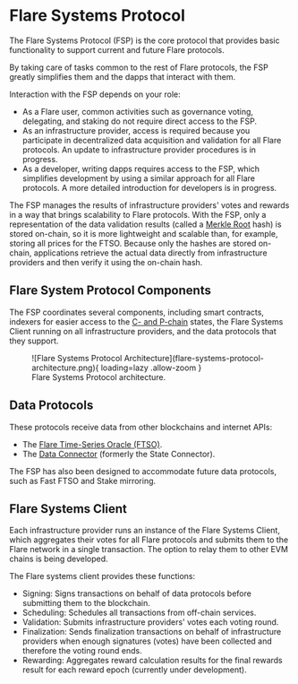 # Flare Systems Protocol

The Flare Systems Protocol (FSP) is the core protocol that provides basic functionality to support current and future Flare protocols.

By taking care of tasks common to the rest of Flare protocols, the FSP greatly simplifies them and the dapps that interact with them.

Interaction with the FSP depends on your role:

* As a Flare user, common activities such as governance voting, delegating, and staking do not require direct access to the FSP.
* As an infrastructure provider, access is required because you participate in decentralized data acquisition and validation for all Flare protocols. An update to infrastructure provider procedures is in progress.
* As a developer, writing dapps requires access to the FSP, which simplifies development by using a similar approach for all Flare protocols. A more detailed introduction for developers is in progress.

The FSP manages the results of infrastructure providers' votes and rewards in a way that brings scalability to Flare protocols.
With the FSP, only a representation of the data validation results (called a [Merkle Root](glossary.md#merkle_root) hash) is stored on-chain, so it is more lightweight and scalable than, for example, storing all prices for the FTSO.
Because only the hashes are stored on-chain, applications retrieve the actual data directly from infrastructure providers and then verify it using the on-chain hash.

## Flare System Protocol Components

The FSP coordinates several components, including smart contracts, indexers for easier access to the [C- and P-chain](./flare.md#flare-chains) states, the Flare Systems Client running on all infrastructure providers, and the data protocols that they support.

<figure markdown>
  ![Flare Systems Protocol Architecture](flare-systems-protocol-architecture.png){ loading=lazy .allow-zoom }
  <figcaption>Flare Systems Protocol architecture.</figcaption>
</figure>

## Data Protocols

These protocols receive data from other blockchains and internet APIs:

* The [Flare Time-Series Oracle (FTSO)](./ftso.md).
* The [Data Connector](./state-connector.md) (formerly the State Connector).

The FSP has also been designed to accommodate future data protocols, such as Fast FTSO and Stake mirroring.

## Flare Systems Client

Each infrastructure provider runs an instance of the Flare Systems Client, which aggregates their votes for all Flare protocols and submits them to the Flare network in a single transaction.
The option to relay them to other EVM chains is being developed.

The Flare systems client provides these functions:

* Signing: Signs transactions on behalf of data protocols before submitting them to the blockchain.
* Scheduling: Schedules all transactions from off-chain services.
* Validation: Submits infrastructure providers' votes each voting round.
* Finalization: Sends finalization transactions on behalf of infrastructure providers when enough signatures (votes) have been collected and therefore the voting round ends.
* Rewarding: Aggregates reward calculation results for the final rewards result for each reward epoch (currently under development).
